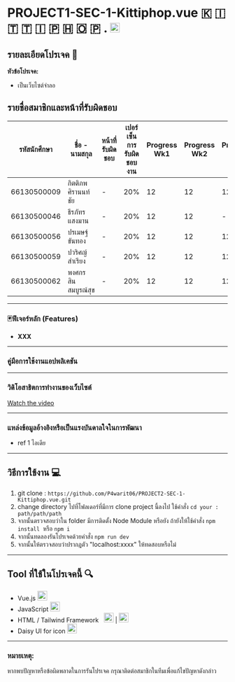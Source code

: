 # PROJECT1-SEC-1-Kittiphop.vue 🇰 🇮 🇹 🇹 🇮 🇵 🇭 🇴 🇵 . <img src="https://upload.wikimedia.org/wikipedia/commons/9/95/Vue.js_Logo_2.svg" alt="Vue.js Logo" width="22" height="22">
## รายละเอียดโปรเจค 🔻
**หัวข้อโปรเจค:**  
- เป็นเว็บไซต์จำลอ

## รายชื่อสมาชิกและหน้าที่รับผิดชอบ



| รหัสนักศึกษา  | ชื่อ - นามสกุล          | หน้าที่รับผิดชอบ | เปอร์เซ็นการรับผิดชอบงาน | Progress Wk1 | Progress Wk2 | Progress Wk3 |
|---------------|-----------------|------------------|------------------|-------------|-------------|-------------|
| 66130500009  | กิตติภพ ศิรานนท์ชัย     | -           | 20%              | 12          | 12          | 12          |
| 66130500046  | ธีรภัทร แสงมาน       | -           | 20%              | 12          | 12          | -           |
| 66130500056  | ปรเมษฐ์ ขันทอง       | -           | 20%              | 12          | 12          | 12          |
| 66130500059  | ปวริศญ์ สำเรียง       | -           | 20%              | 12          | 12          | 12          |
| 66130500062  | พงศกร สินสมบูรณ์สุข    | -           | 20%              | 12          | 12          | 12          |



---
### 🃏ฟีเจอร์หลัก (Features)
- **XXX**

--- 
### คู่มือการใช้งานแอปพลิเคชัน 
--- 
### วิดิโอสาธิตการทำงานของเว็บไซต์
[Watch the video](link)

--- 
### แหล่งข้อมูลอ้างอิงหรือเป็นแรงบันดาลใจในการพัฒนา
- ref 1 ไอเดีย 
---

## วิธีการใช้งาน 💻
1. git clone : ` https://github.com/P4warit06/PROJECT2-SEC-1-Kittiphop.vue.git `
2. change directory ไปที่โฟลเดอร์ที่มีการ clone project นี้ลงไป ใช้คำสั่ง `cd your : path/path/path`
3. จากนั้นตรวจสอบว่าใน folder มีการติดตั้ง Node Module หรือยัง ถ้ายังให้ใช้คำสั่ง `npm install`  หรือ `npm i`
4. จากนั้นทดลองรันโปรเจคด้วยคำสั่ง `npm run dev `
5. จากนั้นให้ตรวจสอบว่าปรากฎตัว "localhost:xxxx" ให้ทดสอบหรือไม่
---

## Tool ที่ใช้ในโปรเจคนี้ 🔍
- Vue.js <img src="https://upload.wikimedia.org/wikipedia/commons/9/95/Vue.js_Logo_2.svg" alt="Vue.js Logo" width="22" height="22">
- JavaScript <img src="https://cdn.worldvectorlogo.com/logos/logo-javascript.svg" alt="Js.js Logo" width="22" height="22">
- HTML / Tailwind Framework &nbsp;  <img src="https://cdn.worldvectorlogo.com/logos/html-1.svg" alt="Html.js Logo" width="22" height="22"> |  <img src="https://cdn.worldvectorlogo.com/logos/tailwind-css-2.svg" alt="Tailwind.js Logo" width="22" height="22">
- Daisy UI for icon  <img src="https://avatars.githubusercontent.com/u/76870092?s=280&v=4" alt="daisy.Logo" width="22" height="22">

---

### หมายเหตุ:
หากพบปัญหาหรือข้อผิดพลาดในการรันโปรเจค  กรุณาติดต่อสมาชิกในทีมเพื่อแก้ไขปัญหาดังกล่าว
